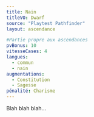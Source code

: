 ```yaml
---
title: Nain
titleVO: Dwarf
source: "Playtest Pathfinder"
layout: ascendance

#Partie propre aux ascendances
pvBonus: 10
vitesseCases: 4
langues:
  - commun
  - nain
augmentations:
  - Constitution
  - Sagesse
pénalité: Charisme
---
```


Blah blah blah...

